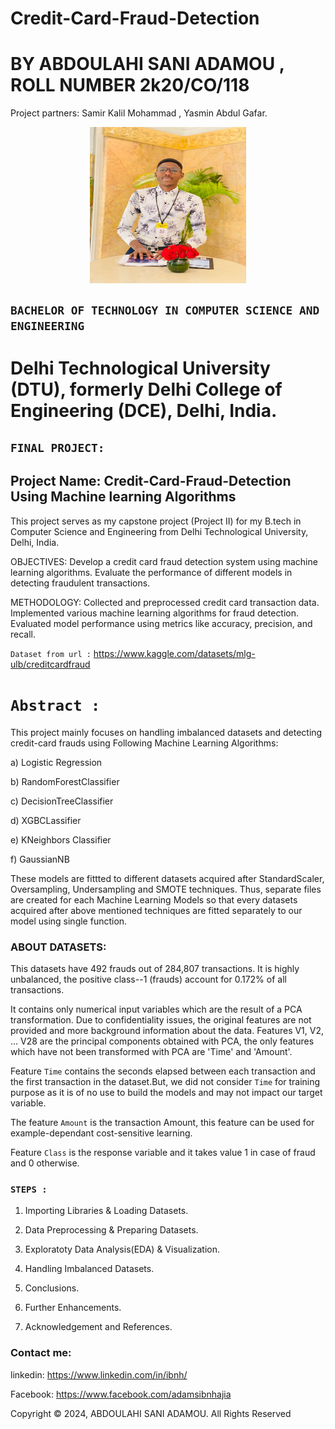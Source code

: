 # Credit-Card-Fraud-Detection 

# BY ABDOULAHI SANI ADAMOU , ROLL NUMBER 2k20/CO/118 

Project partners: Samir Kalil Mohammad , Yasmin Abdul Gafar.

<div style="display: flex; justify-content: center; align-items: center;">
  <img src='./images/Me.jpg' alt='Abdoulahi Sani Adamou' height='250' width='250'/>
</div>

## `BACHELOR OF TECHNOLOGY IN COMPUTER SCIENCE AND ENGINEERING`
# Delhi Technological University (DTU), formerly Delhi College of Engineering (DCE), Delhi, India.
## `FINAL PROJECT:`
## Project Name: Credit-Card-Fraud-Detection Using Machine learning Algorithms

This project serves as my capstone project (Project II) for my B.tech in Computer Science and Engineering from Delhi Technological University, Delhi, India.

OBJECTIVES:
Develop a credit card fraud detection system using machine learning algorithms. Evaluate the performance of different models in detecting fraudulent transactions.

METHODOLOGY:
Collected and preprocessed credit card transaction data. Implemented various machine learning algorithms for fraud detection. Evaluated model performance using metrics like accuracy, precision, and recall.



`Dataset from url :` https://www.kaggle.com/datasets/mlg-ulb/creditcardfraud

# `Abstract :` 

This project mainly focuses on handling imbalanced datasets and detecting credit-card frauds using Following Machine Learning Algorithms:

a) Logistic Regression

b) RandomForestClassifier

c) DecisionTreeClassifier

d) XGBCLassifier

e) KNeighbors Classifier

f) GaussianNB 

These models are fittted to different datasets acquired after StandardScaler, Oversampling, Undersampling and SMOTE techniques.
Thus, separate files are created for each Machine Learning Models so that every datasets acquired after above mentioned techniques are fitted separately to our model using single function.


### ABOUT DATASETS: 

This datasets have 492 frauds out of 284,807 transactions. It is highly unbalanced, the positive class--1 (frauds) account for 0.172% of all transactions.

It contains only numerical input variables which are the result of a PCA transformation. Due to confidentiality issues, the original features are not provided and more background information about the data. Features V1, V2, … V28 are the principal components obtained with PCA, the only features which have not been transformed with PCA are 'Time' and 'Amount'.

Feature `Time` contains the seconds elapsed between each transaction and the first transaction in the dataset.But, we did not consider `Time` for training purpose as it is of no use to build the models and may not impact our target variable.

The feature `Amount` is the transaction Amount, this feature can be used for example-dependant cost-sensitive learning.

Feature `Class` is the response variable and it takes value 1 in case of fraud and 0 otherwise.

### `STEPS : `
 

1) Importing Libraries & Loading Datasets.

2) Data Preprocessing & Preparing Datasets.

3) Exploratoty Data Analysis(EDA) & Visualization.
  
4) Handling Imbalanced Datasets. 

5) Conclusions.

6) Further Enhancements.
  
7) Acknowledgement and References.


### Contact  me:

linkedin: https://www.linkedin.com/in/ibnh/

Facebook: https://www.facebook.com/adamsibnhajia



Copyright © 2024, ABDOULAHI SANI ADAMOU. All Rights Reserved